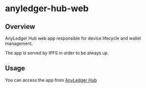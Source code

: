 # anyledger-hub-web

## Overview

AnyLedger Hub web app responsible for device lifecycle and wallet management. 

The app is served by IPFS in order to be always up.

## Usage

You can access the app from [AnyLedger Hub](https://github.com/AnyLedger/anyledger-hub) 
